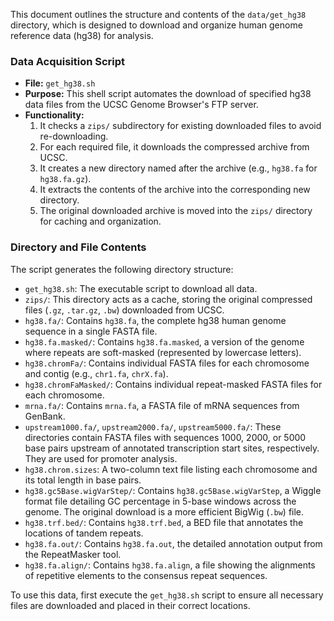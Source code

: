 This document outlines the structure and contents of the `data/get_hg38` directory, which is designed to download and organize human genome reference data (hg38) for analysis.

### Data Acquisition Script

*   **File:** `get_hg38.sh`
*   **Purpose:** This shell script automates the download of specified hg38 data files from the UCSC Genome Browser's FTP server.
*   **Functionality:**
    1.  It checks a `zips/` subdirectory for existing downloaded files to avoid re-downloading.
    2.  For each required file, it downloads the compressed archive from UCSC.
    3.  It creates a new directory named after the archive (e.g., `hg38.fa` for `hg38.fa.gz`).
    4.  It extracts the contents of the archive into the corresponding new directory.
    5.  The original downloaded archive is moved into the `zips/` directory for caching and organization.

### Directory and File Contents

The script generates the following directory structure:

*   `get_hg38.sh`: The executable script to download all data.
*   `zips/`: This directory acts as a cache, storing the original compressed files (`.gz`, `.tar.gz`, `.bw`) downloaded from UCSC.
*   `hg38.fa/`: Contains `hg38.fa`, the complete hg38 human genome sequence in a single FASTA file.
*   `hg38.fa.masked/`: Contains `hg38.fa.masked`, a version of the genome where repeats are soft-masked (represented by lowercase letters).
*   `hg38.chromFa/`: Contains individual FASTA files for each chromosome and contig (e.g., `chr1.fa`, `chrX.fa`).
*   `hg38.chromFaMasked/`: Contains individual repeat-masked FASTA files for each chromosome.
*   `mrna.fa/`: Contains `mrna.fa`, a FASTA file of mRNA sequences from GenBank.
*   `upstream1000.fa/`, `upstream2000.fa/`, `upstream5000.fa/`: These directories contain FASTA files with sequences 1000, 2000, or 5000 base pairs upstream of annotated transcription start sites, respectively. They are used for promoter analysis.
*   `hg38.chrom.sizes`: A two-column text file listing each chromosome and its total length in base pairs.
*   `hg38.gc5Base.wigVarStep/`: Contains `hg38.gc5Base.wigVarStep`, a Wiggle format file detailing GC percentage in 5-base windows across the genome. The original download is a more efficient BigWig (`.bw`) file.
*   `hg38.trf.bed/`: Contains `hg38.trf.bed`, a BED file that annotates the locations of tandem repeats.
*   `hg38.fa.out/`: Contains `hg38.fa.out`, the detailed annotation output from the RepeatMasker tool.
*   `hg38.fa.align/`: Contains `hg38.fa.align`, a file showing the alignments of repetitive elements to the consensus repeat sequences.

To use this data, first execute the `get_hg38.sh` script to ensure all necessary files are downloaded and placed in their correct locations.